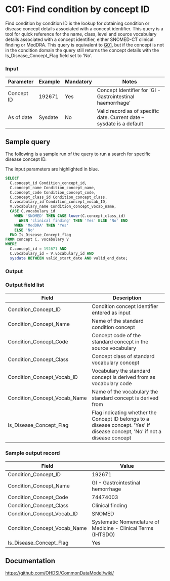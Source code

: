 # C01: Find condition by concept ID

Find condition by condition ID is the lookup for obtaining condition or disease concept details associated with a concept identifier. This query is a tool for quick reference for the name, class, level and source vocabulary details associated with a concept identifier, either SNOMED-CT clinical finding or MedDRA.
This query is equivalent to  [G01](http://vocabqueries.omop.org/general-queries/g1), but if the concept is not in the condition domain the query still returns the concept details with the Is_Disease_Concept_Flag field set to 'No'.

### Input

|  Parameter |  Example |  Mandatory |  Notes |
| --- | --- | --- | --- |
|  Concept ID |  192671 |  Yes | Concept Identifier for 'GI - Gastrointestinal haemorrhage' |
|  As of date |  Sysdate |  No | Valid record as of specific date. Current date – sysdate is a default |

## Sample query
The following is a sample run of the query to run a search for specific disease concept ID. 

The input parameters are highlighted in  blue.

```sql
SELECT 
  C.concept_id Condition_concept_id, 
  C.concept_name Condition_concept_name, 
  C.concept_code Condition_concept_code, 
  C.concept_class_id Condition_concept_class,
  C.vocabulary_id Condition_concept_vocab_ID, 
  V.vocabulary_name Condition_concept_vocab_name, 
  CASE C.vocabulary_id 
    WHEN 'SNOMED' THEN CASE lower(C.concept_class_id)   
      WHEN 'clinical finding' THEN 'Yes' ELSE 'No' END 
    WHEN 'MedDRA' THEN 'Yes'
    ELSE 'No' 
  END Is_Disease_Concept_flag 
FROM concept C, vocabulary V 
WHERE 
  C.concept_id = 192671 AND 
  C.vocabulary_id = V.vocabulary_id AND 
  sysdate BETWEEN valid_start_date AND valid_end_date;
```

### Output

### Output field list

|  Field |  Description |
| --- | --- |
|  Condition_Concept_ID |  Condition concept Identifier entered as input |
|  Condition_Concept_Name |  Name of the standard condition concept |
|  Condition_Concept_Code |  Concept code of the standard concept in the source vocabulary |
|  Condition_Concept_Class |  Concept class of standard vocabulary concept |
|  Condition_Concept_Vocab_ID  |  Vocabulary the standard concept is derived from as vocabulary code |
|  Condition_Concept_Vocab_Name |  Name of the vocabulary the standard concept is derived from |
|  Is_Disease_Concept_Flag |  Flag indicating whether the Concept ID belongs to a disease concept. 'Yes' if disease concept, 'No' if not a disease concept |


### Sample output record

|  Field |  Value |
| --- | --- | 
|  Condition_Concept_ID |  192671 |
|  Condition_Concept_Name |  GI - Gastrointestinal hemorrhage |
|  Condition_Concept_Code |  74474003 |
|  Condition_Concept_Class |  Clinical finding |
|  Condition_Concept_Vocab_ID |  SNOMED |
|  Condition_Concept_Vocab_Name | Systematic Nomenclature of Medicine - Clinical Terms (IHTSDO) |
|  Is_Disease_Concept_Flag |  Yes |

## Documentation
https://github.com/OHDSI/CommonDataModel/wiki/
